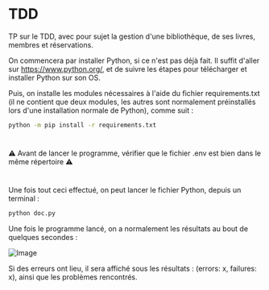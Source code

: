 # TDD

TP sur le TDD, avec pour sujet la gestion d'une bibliothèque, de ses livres, membres et réservations.

On commencera par installer Python, si ce n'est pas déjà fait. Il suffit d'aller sur https://www.python.org/, et de suivre les étapes pour télécharger et installer Python sur son OS.

Puis, on installe les modules nécessaires à l'aide du fichier requirements.txt (il ne contient que deux modules, les autres sont normalement préinstallés lors d'une installation normale de Python), comme suit : 

```bash
python -m pip install -r requirements.txt
```

#

⚠️ Avant de lancer le programme, vérifier que le fichier .env est bien dans le même répertoire ⚠️

#

Une fois tout ceci effectué, on peut lancer le fichier Python, depuis un terminal : 
```bash
python doc.py
```

Une fois le programme lancé, on a normalement les résultats au bout de quelques secondes : 

![Image](https://i.goopics.net/17jic3.png)

Si des erreurs ont lieu, il sera affiché sous les résultats : (errors: x, failures: x), ainsi que les problèmes rencontrés.
